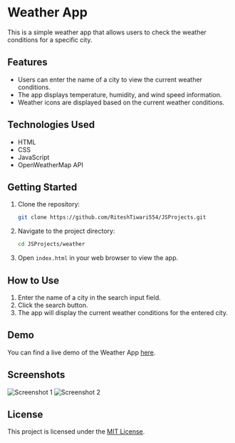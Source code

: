 # Weather App

This is a simple weather app that allows users to check the weather conditions for a specific city.

## Features

- Users can enter the name of a city to view the current weather conditions.
- The app displays temperature, humidity, and wind speed information.
- Weather icons are displayed based on the current weather conditions.

## Technologies Used

- HTML
- CSS
- JavaScript
- OpenWeatherMap API

## Getting Started

1. Clone the repository:

    ```bash
    git clone https://github.com/RiteshTiwari554/JSProjects.git
    ```

2. Navigate to the project directory:

    ```bash
    cd JSProjects/weather
    ```

3. Open `index.html` in your web browser to view the app.

## How to Use

1. Enter the name of a city in the search input field.
2. Click the search button.
3. The app will display the current weather conditions for the entered city.

## Demo

You can find a live demo of the Weather App [here](https://example.com).

## Screenshots

![Screenshot 1](screenshots/screenshot1.png)
![Screenshot 2](screenshots/screenshot2.png)

## License

This project is licensed under the [MIT License](LICENSE).
